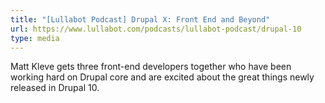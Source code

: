 ```yaml
---
title: "[Lullabot Podcast] Drupal X: Front End and Beyond"
url: https://www.lullabot.com/podcasts/lullabot-podcast/drupal-10
type: media
---
```


Matt Kleve gets three front-end developers together who have been working hard on Drupal core and are excited about the great things newly released in Drupal 10.
